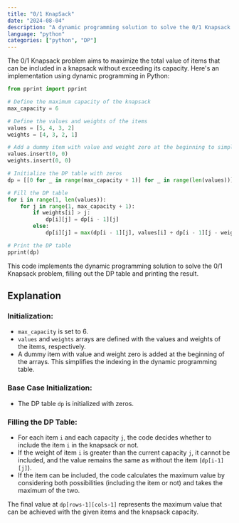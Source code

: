 ```yaml
---
title: "0/1 KnapSack"
date: "2024-08-04"
description: "A dynamic programming solution to solve the 0/1 Knapsack problem"
language: "python"
categories: ["python", "DP"]
---
```


The 0/1 Knapsack problem aims to maximize the total value of items that can be included in a knapsack without exceeding its capacity. Here's an implementation using dynamic programming in Python:

```python
from pprint import pprint

# Define the maximum capacity of the knapsack
max_capacity = 6

# Define the values and weights of the items
values = [5, 4, 3, 2]
weights = [4, 3, 2, 1]

# Add a dummy item with value and weight zero at the beginning to simplify indexing
values.insert(0, 0)
weights.insert(0, 0)

# Initialize the DP table with zeros
dp = [[0 for _ in range(max_capacity + 1)] for _ in range(len(values))]

# Fill the DP table
for i in range(1, len(values)):
    for j in range(1, max_capacity + 1):
        if weights[i] > j:
            dp[i][j] = dp[i - 1][j]
        else:
            dp[i][j] = max(dp[i - 1][j], values[i] + dp[i - 1][j - weights[i]])

# Print the DP table
pprint(dp)
```

This code implements the dynamic programming solution to solve the 0/1 Knapsack problem, filling out the DP table and printing the result.

## Explanation

### Initialization:

- `max_capacity` is set to 6.
- `values` and `weights` arrays are defined with the values and weights of the items, respectively.
- A dummy item with value and weight zero is added at the beginning of the arrays. This simplifies the indexing in the dynamic programming table.

### Base Case Initialization:

- The DP table `dp` is initialized with zeros.

### Filling the DP Table:

- For each item `i` and each capacity `j`, the code decides whether to include the item `i` in the knapsack or not.
- If the weight of item `i` is greater than the current capacity `j`, it cannot be included, and the value remains the same as without the item (`dp[i-1][j]`).
- If the item can be included, the code calculates the maximum value by considering both possibilities (including the item or not) and takes the maximum of the two.

The final value at `dp[rows-1][cols-1]` represents the maximum value that can be achieved with the given items and the knapsack capacity.
